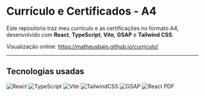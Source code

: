 # Currículo e Certificados - A4

Este repositório traz meu currículo e as certificações no formato A4, desenvolvido com **React**, **TypeScript**, **Vite**, **GSAP** e **Tailwind CSS**.

Visualização online: https://matheusbajo.github.io/curriculo/

---

## Tecnologias usadas

![React](https://img.shields.io/badge/-React-61DAFB?logo=react&logoColor=black&style=flat)
![TypeScript](https://img.shields.io/badge/-TypeScript-3178C6?logo=typescript&logoColor=white&style=flat)
![Vite](https://img.shields.io/badge/-Vite-646CFF?logo=vite&logoColor=white&style=flat)
![TailwindCSS](https://img.shields.io/badge/-TailwindCSS-38B2AC?logo=tailwindcss&logoColor=white&style=flat)
![GSAP](https://img.shields.io/badge/-GSAP-88CE02?logo=greensock&logoColor=black&style=flat)
![React PDF](https://img.shields.io/badge/-React_PDF-FFCE00?logo=reactpdf&logoColor=000000&style=flat)
